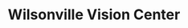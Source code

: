 ---
title: "Wilsonville Vision Center"
url: /wilsonville/wilsonville-vision-center/
shop: optician
---